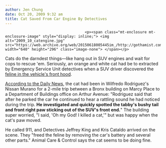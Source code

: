 ```yaml
---
author: Jen Chung
date: Oct 20, 2009 9:32 am
title: Cat Saved From Car Engine By Detectives
---
```


	
										<p><span class="mt-enclosure mt-enclosure-image" style="display: inline;"> <img alt="2009_10_catengine.jpg" src="https://web.archive.org/web/20150618005445im_/http://gothamist.com/attachments/jen/2009_10_catengine.jpg" width="640" height="296" class="image-none"> </span></p>

<p>Cats do the darndest things&#x2014;like hang out in SUV engines and wait for cops to rescue &apos;em.  Seriously, an orange and white cat had be to extracted by Emergency Service Unit detectives when a SUV driver discovered the <a href="https://web.archive.org/web/20150618005445/http://www.myfoxny.com/dpp/news/local_news/bronx/091019_NYPD_Cops_Save_Cat_from_SUV_Engine">feline in the vehicle&apos;s front hood</a>.  </p>

<p><a href="https://web.archive.org/web/20150618005445/http://www.nydailynews.com/lifestyle/pets/2009/10/20/2009-10-20_untitled__2cat20m.html">According to the Daily News</a>, the cat had been in Wilfredo Rodriguez&apos;s Nissan Murano for a 2-mile trip between a Bronx building on Marcy Place to a Department of Buildings office on Arthur Avenue: &quot;Rodriguez said that after he parked the car he continued to hear a rattling sound he had noticed during the trip. <strong>He investigated and quickly spotted the tabby&apos;s bushy tail and front right paw sticking out of the SUV&apos;s front end.</strong>&quot; The building super worried, &quot;I said, &apos;Oh my God! I killed a cat,&apos;&quot; but was happy when the cat&apos;s paw moved.  </p>

<p>He called 911, and Detectives Jeffrey King and Kris Cataldo arrived on the scene.  They &quot;freed the feline by removing the car&apos;s battery and several other parts.&quot; Animal Care &amp; Control says the cat seems to be doing fine.  </p>					
										
									
				